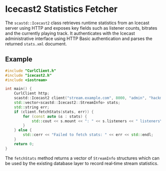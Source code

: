 # Icecast2 Statistics Fetcher

The `scastd::Icecast2` class retrieves runtime statistics from an Icecast server using
HTTP and exposes key fields such as listener counts, bitrates and the currently
playing track. It authenticates with the Icecast administrative interface using
HTTP Basic authentication and parses the returned `stats.xml` document.

## Example

```cpp
#include "CurlClient.h"
#include "icecast2.h"
#include <iostream>

int main() {
    CurlClient http;
    scastd::Icecast2 client("stream.example.com", 8000, "admin", "hackme", http);
    std::vector<scastd::Icecast2::StreamInfo> stats;
    std::string err;
    if (client.fetchStats(stats, err)) {
        for (const auto &s : stats) {
            std::cout << s.mount << ": " << s.listeners << " listeners\n";
        }
    } else {
        std::cerr << "Failed to fetch stats: " << err << std::endl;
    }
    return 0;
}
```

The `fetchStats` method returns a vector of `StreamInfo` structures which can be
used by the existing database layer to record real‑time stream statistics.
